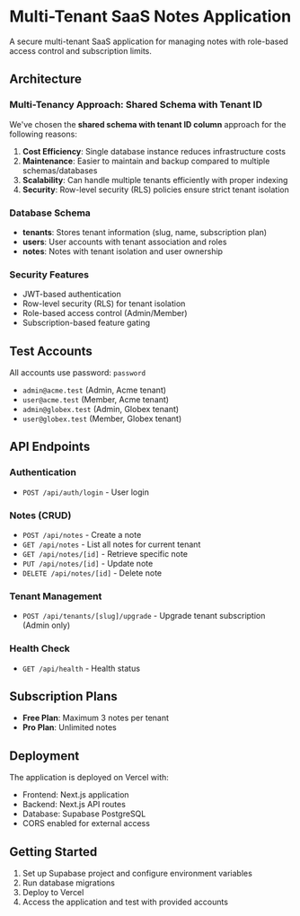 # Multi-Tenant SaaS Notes Application

A secure multi-tenant SaaS application for managing notes with role-based access control and subscription limits.

## Architecture

### Multi-Tenancy Approach: Shared Schema with Tenant ID

We've chosen the **shared schema with tenant ID column** approach for the following reasons:

1. **Cost Efficiency**: Single database instance reduces infrastructure costs
2. **Maintenance**: Easier to maintain and backup compared to multiple schemas/databases
3. **Scalability**: Can handle multiple tenants efficiently with proper indexing
4. **Security**: Row-level security (RLS) policies ensure strict tenant isolation

### Database Schema

- **tenants**: Stores tenant information (slug, name, subscription plan)
- **users**: User accounts with tenant association and roles
- **notes**: Notes with tenant isolation and user ownership

### Security Features

- JWT-based authentication
- Row-level security (RLS) for tenant isolation
- Role-based access control (Admin/Member)
- Subscription-based feature gating

## Test Accounts

All accounts use password: `password`

- `admin@acme.test` (Admin, Acme tenant)
- `user@acme.test` (Member, Acme tenant)
- `admin@globex.test` (Admin, Globex tenant)
- `user@globex.test` (Member, Globex tenant)

## API Endpoints

### Authentication
- `POST /api/auth/login` - User login

### Notes (CRUD)
- `POST /api/notes` - Create a note
- `GET /api/notes` - List all notes for current tenant
- `GET /api/notes/[id]` - Retrieve specific note
- `PUT /api/notes/[id]` - Update note
- `DELETE /api/notes/[id]` - Delete note

### Tenant Management
- `POST /api/tenants/[slug]/upgrade` - Upgrade tenant subscription (Admin only)

### Health Check
- `GET /api/health` - Health status

## Subscription Plans

- **Free Plan**: Maximum 3 notes per tenant
- **Pro Plan**: Unlimited notes

## Deployment

The application is deployed on Vercel with:
- Frontend: Next.js application
- Backend: Next.js API routes
- Database: Supabase PostgreSQL
- CORS enabled for external access

## Getting Started

1. Set up Supabase project and configure environment variables
2. Run database migrations
3. Deploy to Vercel
4. Access the application and test with provided accounts